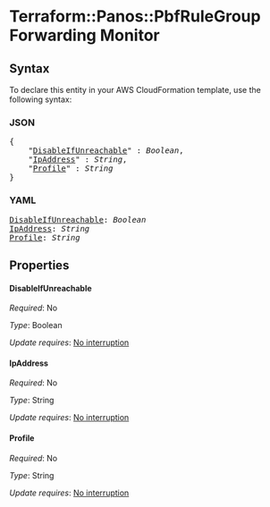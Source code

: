 # Terraform::Panos::PbfRuleGroup Forwarding Monitor

## Syntax

To declare this entity in your AWS CloudFormation template, use the following syntax:

### JSON

<pre>
{
    "<a href="#disableifunreachable" title="DisableIfUnreachable">DisableIfUnreachable</a>" : <i>Boolean</i>,
    "<a href="#ipaddress" title="IpAddress">IpAddress</a>" : <i>String</i>,
    "<a href="#profile" title="Profile">Profile</a>" : <i>String</i>
}
</pre>

### YAML

<pre>
<a href="#disableifunreachable" title="DisableIfUnreachable">DisableIfUnreachable</a>: <i>Boolean</i>
<a href="#ipaddress" title="IpAddress">IpAddress</a>: <i>String</i>
<a href="#profile" title="Profile">Profile</a>: <i>String</i>
</pre>

## Properties

#### DisableIfUnreachable

_Required_: No

_Type_: Boolean

_Update requires_: [No interruption](https://docs.aws.amazon.com/AWSCloudFormation/latest/UserGuide/using-cfn-updating-stacks-update-behaviors.html#update-no-interrupt)

#### IpAddress

_Required_: No

_Type_: String

_Update requires_: [No interruption](https://docs.aws.amazon.com/AWSCloudFormation/latest/UserGuide/using-cfn-updating-stacks-update-behaviors.html#update-no-interrupt)

#### Profile

_Required_: No

_Type_: String

_Update requires_: [No interruption](https://docs.aws.amazon.com/AWSCloudFormation/latest/UserGuide/using-cfn-updating-stacks-update-behaviors.html#update-no-interrupt)


